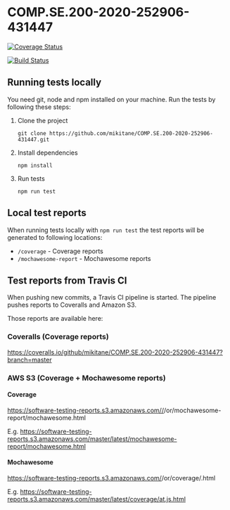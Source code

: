 # COMP.SE.200-2020-252906-431447

[![Coverage Status](https://coveralls.io/repos/github/mikitane/COMP.SE.200-2020-252906-431447/badge.svg?branch=master)](https://coveralls.io/github/mikitane/COMP.SE.200-2020-252906-431447?branch=master)

[![Build Status](https://travis-ci.com/mikitane/COMP.SE.200-2020-252906-431447.svg?branch=master)](https://travis-ci.com/mikitane/COMP.SE.200-2020-252906-431447)

## Running tests locally
You need git, node and npm installed on your machine. Run the tests by following these steps:
1. Clone the project

   `git clone https://github.com/mikitane/COMP.SE.200-2020-252906-431447.git`

2. Install dependencies

   `npm install`

3. Run tests

   `npm run test`

## Local test reports
When running tests locally with `npm run test` the test reports will be generated to following locations:
* `/coverage` - Coverage reports
* `/mochawesome-report` - Mochawesome reports


## Test reports from Travis CI
When pushing new commits, a Travis CI pipeline is started. The pipeline pushes reports to Coveralls and Amazon S3.

Those reports are available here:

### Coveralls (Coverage reports)
https://coveralls.io/github/mikitane/COMP.SE.200-2020-252906-431447?branch=master

### AWS S3 (Coverage + Mochawesome reports)

#### Coverage
https://software-testing-reports.s3.amazonaws.com//<branch>/<latest>or<commit-id>/mochawesome-report/mochawesome.html

E.g. https://software-testing-reports.s3.amazonaws.com/master/latest/mochawesome-report/mochawesome.html

#### Mochawesome
https://software-testing-reports.s3.amazonaws.com/<branch>/<latest>or<commit-id>/coverage/<name-of-the-file-tested>.html

E.g. https://software-testing-reports.s3.amazonaws.com/master/latest/coverage/at.js.html

